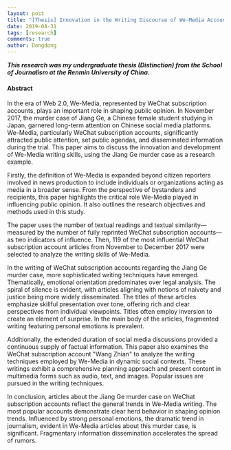 ```yaml
---
layout: post
title: "[Thesis] Innovation in the Writing Discourse of We-Media Accounts: A Qualitative Content Analysis of WeChat Articles Related to the Jiang Ge Tokyo Murder Case"
date: 2019-08-31
tags: [research]
comments: true
author: Dongdong
---
```


***This research was my undergraduate thesis (Distinction) from the School of Journalism at the Renmin University of China.***

<h4>Abstract</h4>

In the era of Web 2.0, We-Media, represented by WeChat subscription accounts, plays an important role in shaping public opinion. In November 2017, the murder case of Jiang Ge, a Chinese female student studying in Japan, garnered long-term attention on Chinese social media platforms. We-Media, particularly WeChat subscription accounts, significantly attracted public attention, set public agendas, and disseminated information during the trial. This paper aims to discuss the innovation and development of We-Media writing skills, using the Jiang Ge murder case as a research example.

Firstly, the definition of We-Media is expanded beyond citizen reporters involved in news production to include individuals or organizations acting as media in a broader sense. From the perspective of bystanders and recipients, this paper highlights the critical role We-Media played in influencing public opinion. It also outlines the research objectives and methods used in this study. 

The paper uses the number of textual readings and textual similarity—measured by the number of fully reprinted WeChat subscription accounts—as two indicators of influence. Then, 119 of the most influential WeChat subscription account articles from November to December 2017 were selected to analyze the writing skills of We-Media.

In the writing of WeChat subscription accounts regarding the Jiang Ge murder case, more sophisticated writing techniques have emerged. Thematically, emotional orientation predominates over legal analysis. The spiral of silence is evident, with articles aligning with notions of naivety and justice being more widely disseminated. The titles of these articles emphasize skillful presentation over tone, offering rich and clear perspectives from individual viewpoints. Titles often employ inversion to create an element of surprise. In the main body of the articles, fragmented writing featuring personal emotions is prevalent.

Additionally, the extended duration of social media discussions provided a continuous supply of factual information. This paper also examines the WeChat subscription account "Wang Zhian" to analyze the writing techniques employed by We-Media in dynamic social contexts. These writings exhibit a comprehensive planning approach and present content in multimedia forms such as audio, text, and images. Popular issues are pursued in the writing techniques.

In conclusion, articles about the Jiang Ge murder case on WeChat subscription accounts reflect the general trends in We-Media writing. The most popular accounts demonstrate clear herd behavior in shaping opinion trends. Influenced by strong personal emotions, the dramatic trend in journalism, evident in We-Media articles about this murder case, is significant. Fragmentary information dissemination accelerates the spread of rumors.
